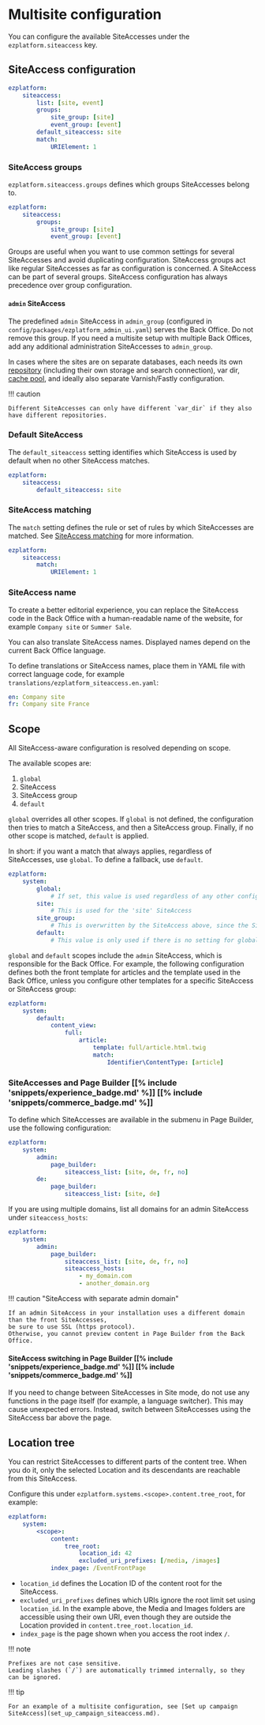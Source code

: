 # Multisite configuration

You can configure the available SiteAccesses under the `ezplatform.siteaccess` key.

## SiteAccess configuration

``` yaml
ezplatform:
    siteaccess:
        list: [site, event]
        groups:
            site_group: [site]
            event_group: [event]
        default_siteaccess: site
        match:
            URIElement: 1
```

### SiteAccess groups

`ezplatform.siteaccess.groups` defines which groups SiteAccesses belong to.

``` yaml
ezplatform:
    siteaccess:
        groups:
            site_group: [site]
            event_group: [event]
```

Groups are useful when you want to use common settings for several SiteAccesses and avoid duplicating configuration.
SiteAccess groups act like regular SiteAccesses as far as configuration is concerned.
A SiteAccess can be part of several groups. SiteAccess configuration has always precedence over group configuration.

#### `admin` SiteAccess

The predefined `admin` SiteAccess in `admin_group` (configured in `config/packages/ezplatform_admin_ui.yaml`) serves the Back Office.
Do not remove this group.
If you need a multisite setup with multiple Back Offices, add any additional administration SiteAccesses to `admin_group`.

In cases where the sites are on separate databases, each needs its own [repository](../configuration.md#configuration-examples)
(including their own storage and search connection), var dir, [cache pool](../persistence_cache.md#persistence-cache-configuration),
and ideally also separate Varnish/Fastly configuration.

!!! caution

    Different SiteAccesses can only have different `var_dir` if they also have different repositories.

### Default SiteAccess

The `default_siteaccess` setting identifies which SiteAccess is used by default when no other SiteAccess matches.

``` yaml
ezplatform:
    siteaccess:
        default_siteaccess: site
```

### SiteAccess matching

The `match` setting defines the rule or set of rules by which SiteAccesses are matched.
See [SiteAccess matching](siteaccess_matching.md) for more information.

``` yaml
ezplatform:
    siteaccess:
        match:
            URIElement: 1
```

### SiteAccess name

To create a better editorial experience, you can replace the SiteAccess code in the Back Office
with a human-readable name of the website, for example `Company site` or `Summer Sale`.

You can also translate SiteAccess names. Displayed names depend on the current Back Office language.

To define translations or SiteAccess names, place them in YAML file with correct language code,
for example `translations/ezplatform_siteaccess.en.yaml`:

``` yaml
en: Company site
fr: Company site France
```

## Scope

All SiteAccess-aware configuration is resolved depending on scope.

The available scopes are:

1. `global`
2. SiteAccess
3. SiteAccess group
4. `default`

`global` overrides all other scopes.
If `global` is not defined, the configuration then tries to match a SiteAccess, and then a SiteAccess group.
Finally, if no other scope is matched, `default` is applied.

In short: if you want a match that always applies, regardless of SiteAccesses, use `global`.
To define a fallback, use `default`.

``` yaml
ezplatform:
    system:
        global:
            # If set, this value is used regardless of any other configuration
        site:
            # This is used for the 'site' SiteAccess
        site_group:
            # This is overwritten by the SiteAccess above, since the SiteAccess has precedence
        default:
            # This value is only used if there is no setting for global scope, SiteAccess or SiteAccess group
```

`global` and `default` scopes include the `admin` SiteAccess, which is responsible for the Back Office.
For example, the following configuration defines both the front template for articles
and the template used in the Back Office, unless you configure other templates for a specific SiteAccess or SiteAccess group:

``` yaml
ezplatform:
    system:
        default:
            content_view:
                full:
                    article:
                        template: full/article.html.twig
                        match:
                            Identifier\ContentType: [article]
```

### SiteAccesses and Page Builder [[% include 'snippets/experience_badge.md' %]] [[% include 'snippets/commerce_badge.md' %]]

To define which SiteAccesses are available in the submenu in Page Builder, use the following configuration:

``` yaml
ezplatform:
    system:
        admin:
            page_builder:
                siteaccess_list: [site, de, fr, no]
        de:
            page_builder:
                siteaccess_list: [site, de]
```

If you are using multiple domains, list all domains for an admin SiteAccess under `siteaccess_hosts`:

``` yaml
ezplatform:
    system:
        admin:
            page_builder:
                siteaccess_list: [site, de, fr, no]
                siteaccess_hosts:
                    - my_domain.com
                    - another_domain.org
```

!!! caution "SiteAccess with separate admin domain"

    If an admin SiteAccess in your installation uses a different domain than the front SiteAccesses,
    be sure to use SSL (https protocol).
    Otherwise, you cannot preview content in Page Builder from the Back Office.

#### SiteAccess switching in Page Builder [[% include 'snippets/experience_badge.md' %]] [[% include 'snippets/commerce_badge.md' %]]

If you need to change between SiteAccesses in Site mode, do not use any functions in the page itself (for example, a language switcher).
This may cause unexpected errors. Instead, switch between SiteAccesses using the SiteAccess bar above the page.

## Location tree

You can restrict SiteAccesses to different parts of the content tree.
When you do it, only the selected Location and its descendants are reachable from this SiteAccess.

Configure this under `ezplatform.systems.<scope>.content.tree_root`, for example:

``` yaml
ezplatform:
    system:
        <scope>:
            content:
                tree_root:
                    location_id: 42
                    excluded_uri_prefixes: [/media, /images]
            index_page: /EventFrontPage
```

- `location_id` defines the Location ID of the content root for the SiteAccess.
- `excluded_uri_prefixes` defines which URIs ignore the root limit set using `location_id`.
In the example above, the Media and Images folders are accessible using their own URI,
even though they are outside the Location provided in `content.tree_root.location_id`.
- `index_page` is the page shown when you access the root index `/`.

!!! note
    
    Prefixes are not case sensitive.
    Leading slashes (`/`) are automatically trimmed internally, so they can be ignored.

!!! tip

    For an example of a multisite configuration, see [Set up campaign SiteAccess](set_up_campaign_siteaccess.md).
